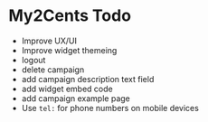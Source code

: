 # My2Cents Todo

- Improve UX/UI
- Improve widget themeing
- logout
- delete campaign
- add campaign description text field
- add widget embed code
- add campaign example page
- Use `tel:` for phone numbers on mobile devices

